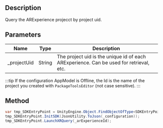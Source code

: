 ## Description

Query the ARExperience projecct by project uid.

## Parameters

| Name         | Type   | Description                                                                            |
| ------------ | ------ | -------------------------------------------------------------------------------------- |
| \_projectUid | String | The project uid is the unique id of each ARExperience. Can be used for retrieval, etc. |

:::tip
If the configuration AppModel is Offline, the Id is the name of the project you created with `PackageToolsEditor` (not case sensitive).
:::

## Method

```cs
var tmp_SDKEntryPoint = UnityEngine.Object.FindObjectOfType<SDKEntryPoint>();
tmp_SDKEntryPoint.InitSDK(JsonUtility.ToJson(_configuration));
tmp_SDKEntryPoint.LaunchXRQuery(_arExperienceId);
```
